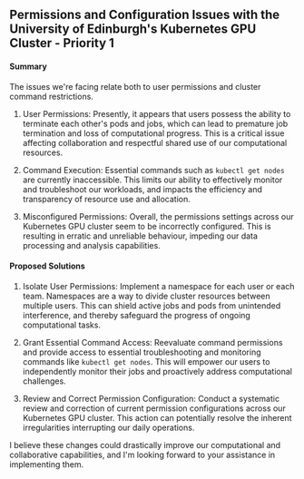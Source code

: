 ## Permissions and Configuration Issues with the University of Edinburgh's Kubernetes GPU Cluster - Priority 1

#### Summary
The issues we're facing relate both to user permissions and cluster command restrictions. 

1) User Permissions: Presently, it appears that users possess the ability to terminate each other's pods and jobs, which can lead to premature job termination and loss of computational progress. This is a critical issue affecting collaboration and respectful shared use of our computational resources.

2) Command Execution: Essential commands such as `kubectl get nodes` are currently inaccessible. This limits our ability to effectively monitor and troubleshoot our workloads, and impacts the efficiency and transparency of resource use and allocation.

3) Misconfigured Permissions: Overall, the permissions settings across our Kubernetes GPU cluster seem to be incorrectly configured. This is resulting in erratic and unreliable behaviour, impeding our data processing and analysis capabilities. 

#### Proposed Solutions

1) Isolate User Permissions: Implement a namespace for each user or each team. Namespaces are a way to divide cluster resources between multiple users. This can shield active jobs and pods from unintended interference, and thereby safeguard the progress of ongoing computational tasks.

2) Grant Essential Command Access: Reevaluate command permissions and provide access to essential troubleshooting and monitoring commands like `kubectl get nodes`. This will empower our users to independently monitor their jobs and proactively address computational challenges.

3) Review and Correct Permission Configuration: Conduct a systematic review and correction of current permission configurations across our Kubernetes GPU cluster. This action can potentially resolve the inherent irregularities interrupting our daily operations.

I believe these changes could drastically improve our computational and collaborative capabilities, and I'm looking forward to your assistance in implementing them. 
